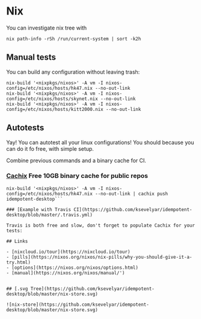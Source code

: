 # Nix

You can investigate nix tree with

```fish
nix path-info -rSh /run/current-system | sort -k2h
```

## Manual tests

You can build any configuration without leaving trash:

```fish
nix-build '<nixpkgs/nixos>' -A vm -I nixos-config=/etc/nixos/hosts/hk47.nix --no-out-link
nix-build '<nixpkgs/nixos>' -A vm -I nixos-config=/etc/nixos/hosts/skynet.nix --no-out-link
nix-build '<nixpkgs/nixos>' -A vm -I nixos-config=/etc/nixos/hosts/kitt2000.nix --no-out-link
```

## Autotests

Yay! You can autotest all your linux configurations! You should because you can do it fo free, with simple setup.

Combine previous commands and a binary cache for CI.

### [Cachix](https://cachix.org/) Free 10GB binary cache for public repos

```fish
nix-build '<nixpkgs/nixos>' -A vm -I nixos-config=/etc/nixos/hosts/hk47.nix --no-out-link | cachix push idempotent-desktop```

### [Example with Travis CI](https://github.com/ksevelyar/idempotent-desktop/blob/master/.travis.yml)

Travis is both free and slow, don't forget to populate Cachix for your tests:

## Links

- [nixcloud.io/tour](https://nixcloud.io/tour)
- [pills](https://nixos.org/nixos/nix-pills/why-you-should-give-it-a-try.html)
- [options](https://nixos.org/nixos/options.html)
- [manual](https://nixos.org/nixos/manual/')


## [.svg Tree](https://github.com/ksevelyar/idempotent-desktop/blob/master/nix-store.svg)

![nix-store](https://github.com/ksevelyar/idempotent-desktop/blob/master/nix-store.svg)
